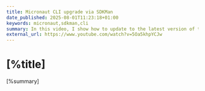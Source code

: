 ```yaml
---
title: Micronaut CLI upgrade via SDKMan
date_published: 2025-08-01T11:23:18+01:00
keywords: micronaut,sdkman,cli
summary: In this video, I show how to update to the latest version of the Micronaut CLI with [SDKMan](https://sdkmain.io)
external_url: https://www.youtube.com/watch?v=5Oa5khpYCJw
---
```


# [%title]

[%summary]
